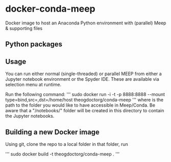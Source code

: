 # docker-conda-meep
Docker image to host an Anaconda Python environment with (parallel) Meep &amp; supporting files

## Python packages

## Usage
You can run either normal (single-threaded) or parallel MEEP from either a Jupyter notebook environment or the Spyder IDE. These are available via selection menu at runtime.

Run the following command: 
'''
sudo docker run -i -t -p 8888:8888 --mount type=bind,src=<directory>,dst=/home/host theogdoctorg/conda-meep 
'''
where <directory> is the path to the folder you would like to have accessible in Meep/Conda. Be aware that a "/notebooks/" folder will be created in this directory to contain the Jupyter notebooks.

## Building a new Docker image
Using git, clone the repo to a local folder
in that folder,  run

'''
sudo docker build -t theogdoctorg/conda-meep .
'''
